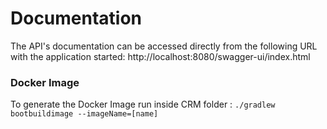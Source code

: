 # Documentation
The API's documentation can be accessed directly from the following URL with the application started: http://localhost:8080/swagger-ui/index.html

### Docker Image
To generate the Docker Image run inside CRM folder : ```./gradlew bootbuildimage --imageName=[name]```
